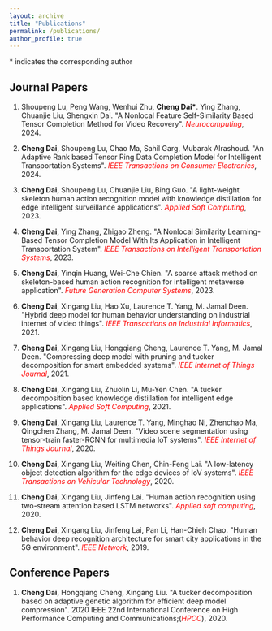 ```yaml
---
layout: archive
title: "Publications"
permalink: /publications/
author_profile: true
---
```

\* indicates the corresponding author

## Journal Papers
1. Shoupeng Lu, Peng Wang, Wenhui Zhu, **Cheng Dai\***. Ying Zhang, Chuanjie Liu, Shengxin Dai. "A Nonlocal Feature Self-Similarity Based Tensor Completion Method for Video Recovery". <span style="color: #FF0000"><i>Neurocomputing</i></span>, 2024.

2. **Cheng Dai**, Shoupeng Lu, Chao Ma, Sahil Garg, Mubarak Alrashoud. "An Adaptive Rank based Tensor Ring Data Completion Model for Intelligent Transportation Systems". <span style="color: #FF0000"><i>IEEE Transactions on Consumer Electronics</i></span>, 2024.

3. **Cheng Dai**, Shoupeng Lu, Chuanjie Liu, Bing Guo. "A light-weight skeleton human action recognition model with knowledge distillation for edge intelligent surveillance applications". <span style="color: #FF0000"><i>Applied Soft Computing</i></span>, 2023.

4. **Cheng Dai**, Ying Zhang, Zhigao Zheng. "A Nonlocal Similarity Learning-Based Tensor Completion Model With Its Application in Intelligent Transportation System". <span style="color: #FF0000"><i>IEEE Transactions on Intelligent Transportation Systems</i></span>, 2023.

5. **Cheng Dai**, Yinqin Huang, Wei-Che Chien. "A sparse attack method on skeleton-based human action recognition for intelligent metaverse application". <span style="color: #FF0000"><i>Future Generation Computer Systems</i></span>, 2023.

6. **Cheng Dai**, Xingang Liu, Hao Xu, Laurence T. Yang, M. Jamal Deen. "Hybrid deep model for human behavior understanding on industrial internet of video things". <span style="color: #FF0000"><i>IEEE Transactions on Industrial Informatics</i></span>, 2021.

7. **Cheng Dai**, Xingang Liu, Hongqiang Cheng, Laurence T. Yang, M. Jamal Deen. "Compressing deep model with pruning and tucker decomposition for smart embedded systems". <span style="color: #FF0000"><i>IEEE Internet of Things Journal</i></span>, 2021.

8. **Cheng Dai**, Xingang Liu, Zhuolin Li, Mu-Yen Chen. "A tucker decomposition based knowledge distillation for intelligent edge applications". <span style="color: #FF0000"><i>Applied Soft Computing</i></span>, 2021.

9. **Cheng Dai**, Xingang Liu, Laurence T. Yang, Minghao Ni, Zhenchao Ma, Qingchen Zhang, M. Jamal Deen. "Video scene segmentation using tensor-train faster-RCNN for multimedia IoT systems". <span style="color: #FF0000"><i>IEEE Internet of Things Journal</i></span>, 2020.

10. **Cheng Dai**, Xingang Liu, Weiting Chen, Chin-Feng Lai. "A low-latency object detection algorithm for the edge devices of IoV systems". <span style="color: #FF0000"><i>IEEE Transactions on Vehicular Technology</i></span>, 2020.

11. **Cheng Dai**, Xingang Liu, Jinfeng Lai. "Human action recognition using two-stream attention based LSTM networks". <span style="color: #FF0000"><i>Applied soft computing</i></span>, 2020.

12. **Cheng Dai**, Xingang Liu, Jinfeng Lai, Pan Li, Han-Chieh Chao. "Human behavior deep recognition architecture for smart city applications in the 5G environment". <span style="color: #FF0000"><i>IEEE Network</i></span>, 2019.

## Conference Papers
1. **Cheng Dai**, Hongqiang Cheng, Xingang Liu. "A tucker decomposition based on adaptive genetic algorithm for efficient deep model compression". 2020 IEEE 22nd International Conference on High Performance Computing and Communications;(<span style="color: #FF0000"><i>HPCC</i></span>), 2020.